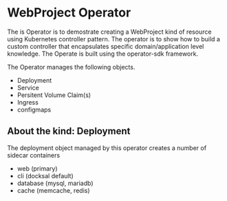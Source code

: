# WebProject Operator

The is Operator is to demostrate creating a WebProject kind of resource using Kubernetes controller pattern. The operator is to show how to build a custom controller that encapsulates specific domain/application level knowledge. The Operate is built using the operator-sdk framework.

The Operator manages the following objects.

- Deployment 
- Service
- Persitent Volume Claim(s)
- Ingress
- configmaps

## About the kind: Deployment

The deployment object managed by this operator creates a number of sidecar containers

- web (primary)
- cli (docksal default)
- database (mysql, mariadb)
- cache (memcache, redis)


